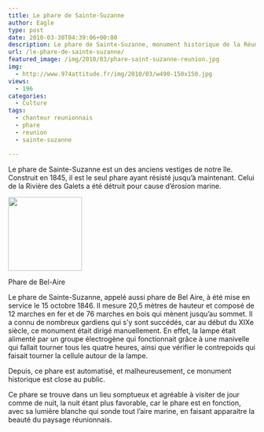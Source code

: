 ```yaml
---
title: Le phare de Sainte-Suzanne
author: Eagle
type: post
date: 2010-03-30T04:39:06+00:00
description: Le phare de Sainte-Suzanne, monument historique de la Réunion.
url: /le-phare-de-sainte-suzanne/
featured_image: /img/2010/03/phare-saint-suzanne-reunion.jpg
img:
  - http://www.974attitude.fr/img/2010/03/w490-150x150.jpg
views:
  - 196
categories:
  - Culture
tags:
  - chanteur reunionnais
  - phare
  - reunion
  - sainte-suzanne

---
```

Le phare de Sainte-Suzanne est un des anciens vestiges de notre île. Construit en 1845, il est le seul phare ayant résisté jusqu’à maintenant. Celui de la Rivière des Galets a été détruit pour cause d’érosion marine.

<div id="attachment_1408" style="width: 160px" class="wp-caption alignright">
  <a href="https://i1.wp.com/974attitude.fr/img/2010/03/phare.jpg"><img aria-describedby="caption-attachment-1408" src="https://i1.wp.com/974attitude.fr/img/2010/03/w490-150x150.jpg?resize=150%2C150" alt="" title="phare" width="150" height="150" class="size-thumbnail wp-image-1408" data-recalc-dims="1" /></a>
  
  <p id="caption-attachment-1408" class="wp-caption-text">
    Phare de Bel-Aire
  </p>
</div>

Le phare de Sainte-Suzanne, appelé aussi phare de Bel Aire, à été mise en service le 15 octobre 1846. Il mesure 20,5 mètres de hauteur et composé de 12 marches en fer et de 76 marches en bois qui mènent jusqu’au sommet. Il a connu de nombreux gardiens qui s’y sont succédés, car au début du XIXe siècle, ce monument était dirigé manuellement. En effet, la lampe était alimenté par un groupe électrogène qui fonctionnait grâce à une manivelle qui fallait tourner tous les quatre heures, ainsi que vérifier le contrepoids qui faisait tourner la cellule autour de la lampe.

Depuis, ce phare est automatisé, et malheureusement, ce monument historique est close au public.
  
Ce phare se trouve dans un lieu somptueux et agréable à visiter de jour comme de nuit, la nuit étant plus favorable, car le phare est en fonction, avec sa lumière blanche qui sonde tout l’aire marine, en faisant apparaitre la beauté du paysage réunionnais.